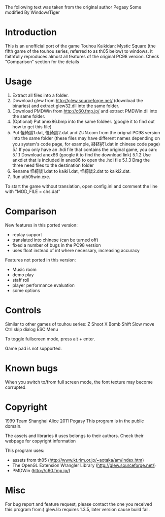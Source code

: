 The following text was taken from the original author Pegasy
Some modified By WindowsTiger

Introduction
============
This is an unofficial port of the game Touhou Kaikidan: Mystic Square (the fifth game of the touhou series, referred to as th05 below) to windows. It faithfully reproduces almost all features of the original PC98 version. Check "Comparison" section for the details

Usage
=====
1. Extract all files into a folder.
2. Download glew from http://glew.sourceforge.net/ (download the binaries) and extract glew32.dll into the same folder.
3. Download PMDWin from http://c60.fmp.jp/ and extract PMDWin.dll into the same folder.
4. (Optional) Put anex86.bmp into the same foldeer. (google it to find out how to get this file)
5. Put 怪綺談1.dat, 怪綺談2.dat and ZUN.com from the orignal PC98 version into the same folder (these files may have different names depending on you system's code page, for example, 夦鉟択1.dat in chinese code page)
  5.1 If you only have an .hdi file that contains the original game, you can:
    5.1.1 Download anex86 (google it to find the download link)
    5.1.2 Use anxdiet that is included in anex86 to open the .hdi file
    5.1.3 Drag the three need files to the destination folder
6. Rename 怪綺談1.dat to kaiki1.dat, 怪綺談2.dat to kaiki2.dat.
7. Run uth05win.exe.

To start the game without translation, open config.ini and comment the line with "MOD_FILE = chs.dat"

Comparison
==========
New features in this ported version:
 * replay support
 * translated into chinese (can be turned off)
 * fixed a number of bugs in the PC98 version
 * uses float instead of int where necessary, increasing accuracy

Features not ported in this version:
 * Music room
 * demo play
 * staff roll
 * player performance evaluation
 * some options

Controls
========
Similar to other games of touhou series:
  Z      Shoot
  X      Bomb
  Shift  Slow move
  Ctrl   skip dialog
  ESC    Menu

To toggle fullscreen mode, press alt + enter.

Game pad is not supported.

Known bugs
==========
When you switch to/from full screen mode, the font texture may become corrupted.

Copyright
=========
1999 Team Shanghai Alice
2011 Pegasy
This program is in the public domain.

The assets and libraries it uses belongs to their authors. Check their webpage for copyright information

This program uses:
* assets from th05 (http://www.kt.rim.or.jp/~aotaka/am/index.htm)
* The OpenGL Extension Wrangler Library (http://glew.sourceforge.net/)
* PMDWin (http://c60.fmp.jp/)


Misc
====
For bug report and feature request, please contact the one you received this program from:)
glew.lib requires 1.3.5, later version cause build fail.
